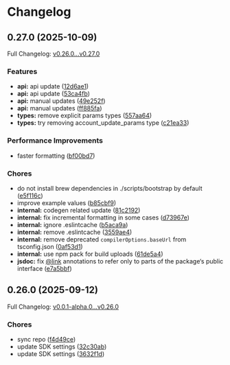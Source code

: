 # Changelog

## 0.27.0 (2025-10-09)

Full Changelog: [v0.26.0...v0.27.0](https://github.com/surgeapi/typescript-sdk/compare/v0.26.0...v0.27.0)

### Features

* **api:** api update ([12d6ae1](https://github.com/surgeapi/typescript-sdk/commit/12d6ae116628648f44df995f4a0fe4a88fb47635))
* **api:** api update ([53ca4fb](https://github.com/surgeapi/typescript-sdk/commit/53ca4fb3b629265c944516a4ef54ada27f7ca64b))
* **api:** manual updates ([49e252f](https://github.com/surgeapi/typescript-sdk/commit/49e252f18c4c47f052325de3457e1cec0b2ebd61))
* **api:** manual updates ([ff885fa](https://github.com/surgeapi/typescript-sdk/commit/ff885fa37e95d0deafdcdd2c1e9e80e85477a73e))
* **types:** remove explicit params types ([557aa64](https://github.com/surgeapi/typescript-sdk/commit/557aa64c801d6103efd9d36397b2116fd63c03b6))
* **types:** try removing account_update_params type ([c21ea33](https://github.com/surgeapi/typescript-sdk/commit/c21ea334ba422d0f046ad90fdbb7fd737de97f4a))


### Performance Improvements

* faster formatting ([bf00bd7](https://github.com/surgeapi/typescript-sdk/commit/bf00bd7a1de871e3cd3824b94a41811d1e7823c9))


### Chores

* do not install brew dependencies in ./scripts/bootstrap by default ([e5f116c](https://github.com/surgeapi/typescript-sdk/commit/e5f116cabb94c3e655aca55f40d15d8455d60803))
* improve example values ([b85cbf9](https://github.com/surgeapi/typescript-sdk/commit/b85cbf908d007db5413a1df25fe4610a9a67865e))
* **internal:** codegen related update ([81c2192](https://github.com/surgeapi/typescript-sdk/commit/81c2192405955abbc132a11bb7a86ec772bbbbab))
* **internal:** fix incremental formatting in some cases ([d73967e](https://github.com/surgeapi/typescript-sdk/commit/d73967e111d16dcd83e043f4a66658499fd0b86a))
* **internal:** ignore .eslintcache ([b5aca9a](https://github.com/surgeapi/typescript-sdk/commit/b5aca9ab8b85174aac4c3332adc50f732e51550b))
* **internal:** remove .eslintcache ([3559ae4](https://github.com/surgeapi/typescript-sdk/commit/3559ae40a56380ea7ac1cf46015580c9a476c881))
* **internal:** remove deprecated `compilerOptions.baseUrl` from tsconfig.json ([0af53d1](https://github.com/surgeapi/typescript-sdk/commit/0af53d128bd8c50cdaecb2a7f57b61e96e237d10))
* **internal:** use npm pack for build uploads ([61de5a4](https://github.com/surgeapi/typescript-sdk/commit/61de5a44384fac5eb9a65e9278a2b86d7c9eec8f))
* **jsdoc:** fix [@link](https://github.com/link) annotations to refer only to parts of the package‘s public interface ([e7a5bbf](https://github.com/surgeapi/typescript-sdk/commit/e7a5bbfe8adfe640f5f2c94064fda715b371b714))

## 0.26.0 (2025-09-12)

Full Changelog: [v0.0.1-alpha.0...v0.26.0](https://github.com/surgeapi/typescript-sdk/compare/v0.0.1-alpha.0...v0.26.0)

### Chores

* sync repo ([f4d49ce](https://github.com/surgeapi/typescript-sdk/commit/f4d49ce470eeef1fb420e363ffb894fc73ed8fdb))
* update SDK settings ([32c30ab](https://github.com/surgeapi/typescript-sdk/commit/32c30ab991fb75a9054501b900ad1b75193854b2))
* update SDK settings ([3632f1d](https://github.com/surgeapi/typescript-sdk/commit/3632f1de55b5f2adf8f4cde8d8baa09577489200))
